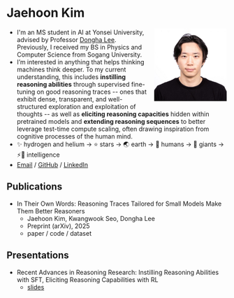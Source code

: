 # Jaehoon Kim

<style>
.headshot{
  float:right;
  width:clamp(100px,33%,200px);
  margin:0 0 1em 1em;
  aspect-ratio:1/1;
  height:auto;
  object-fit:cover;
}
</style>
<img src="assets/headshot.jpg" alt="Headshot" class="headshot">

- I'm an MS student in AI at Yonsei University, advised by Professor [Dongha Lee](https://donalee.github.io/). Previously, I received my BS in Physics and Computer Science from Sogang University.
- I’m interested in anything that helps thinking machines think deeper. To my current understanding, this includes **instilling reasoning abilities** through supervised fine-tuning on good reasoning traces -- ones that exhibit dense, transparent, and well-structured exploration and exploitation of thoughts -- as well as **eliciting reasoning capacities** hidden within pretrained models and **extending reasoning sequences** to better leverage test-time compute scaling, often drawing inspiration from cognitive processes of the human mind.
- ✨ hydrogen and helium → ⭐ stars → 🌏 earth → 👫 humans → 👣 giants → ⚡🧠 intelligence
- [Email](mailto:jaeh8nkim@yonsei.ac.kr) / [GitHub](https://github.com/jaeh8nkim) / [LinkedIn](https://www.linkedin.com/in/jaeh8nkim)

## Publications
- In Their Own Words: Reasoning Traces Tailored for Small Models Make Them Better Reasoners
  - Jaehoon Kim, Kwangwook Seo, Dongha Lee
  - Preprint (arXiv), 2025
  - paper / code / dataset

## Presentations
- Recent Advances in Reasoning Research: Instilling Reasoning Abilities with SFT, Eliciting Reasoning Capabilities with RL
  - [slides](https://drive.google.com/file/d/1Sqe_zFRG-iTLHlio5TnSh97dX_3WoWLw/view?usp=drive_link)
